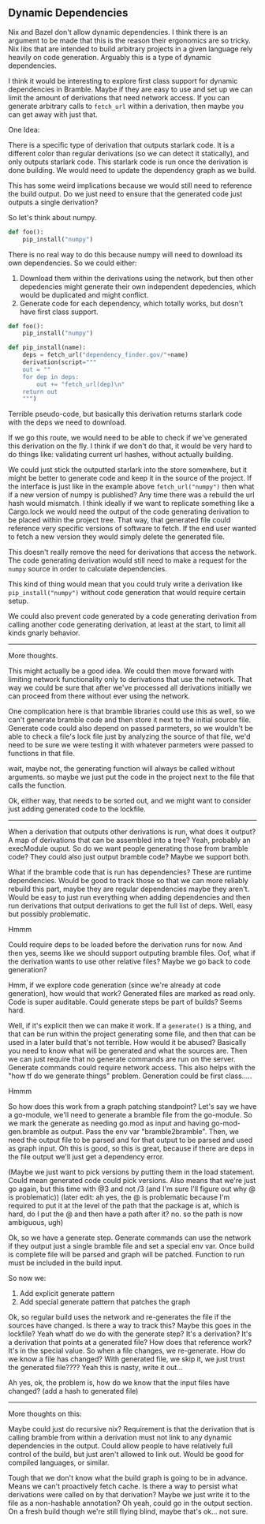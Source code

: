 ## Dynamic Dependencies

Nix and Bazel don't allow dynamic dependencies. I think there is an argument to be made that this is the reason their ergonomics are so tricky. Nix libs that are intended to build arbitrary projects in a given language rely heavily on code generation. Arguably this is a type of dynamic dependencies.

I think it would be interesting to explore first class support for dynamic dependencies in Bramble. Maybe if they are easy to use and set up we can limit the amount of derivations that need network access. If you can generate arbitrary calls to `fetch_url` within a derivation, then maybe you can get away with just that.

One Idea:

There is a specific type of derivation that outputs starlark code. It is a different color than regular derivations (so we can detect it statically), and only outputs starlark code. This starlark code is run once the derivation is done building. We would need to update the dependency graph as we build.

This has some weird implications because we would still need to reference the build output. Do we just need to ensure that the generated code just outputs a single derivation?

So let's think about numpy.

```python
def foo():
    pip_install("numpy")
```

There is no real way to do this because numpy will need to download its own dependencies. So we could either:

1. Download them within the derivations using the network, but then other depedencies might generate their own independent depedencies, which would be duplicated and might conflict.
2. Generate code for each dependency, which totally works, but dosn't have first class support.


```python
def foo():
    pip_install("numpy")

def pip_install(name):
    deps = fetch_url("dependency_finder.gov/"+name)
    derivation(script="""
    out = ""
    for dep in deps:
        out += "fetch_url(dep)\n"
    return out
    """)
```

Terrible pseudo-code, but basically this derivation returns starlark code with the deps we need to download.

If we go this route, we would need to be able to check if we've generated this derivation on the fly. I think if we don't do that, it would be very hard to do things like: validating current url hashes, without actually building.

We could just stick the outputted starlark into the store somewhere, but it might be better to generate code and keep it in the source of the project. If the interface is just like in the example above `fetch_url("numpy")` then what if a new version of numpy is published? Any time there was a rebuild the url hash would mismatch. I think ideally if we want to replicate something like a Cargo.lock we would need the output of the code generating derivation to be placed within the project tree. That way, that generated file could reference very specific versions of software to fetch. If the end user wanted to fetch a new version they would simply delete the generated file.

This doesn't really remove the need for derivations that access the network. The code generating derivation would still need to make a request for the `numpy` source in order to calculate dependencies.

This kind of thing would mean that you could truly write a derivation like `pip_install("numpy")` without code generation that would require certain setup.

We could also prevent code generated by a code generating derivation from calling another code generating derivation, at least at the start, to limit all kinds gnarly behavior.

----

More thoughts.

This might actually be a good idea. We could then move forward with limiting network functionality only to derivations that use the network. That way we could be sure that after we've processed all derivations initially we can proceed from there without ever using the network.

One complication here is that bramble libraries could use this as well, so we can't generate bramble code and then store it next to the initial source file. Generate code could also depend on passed parmeters, so we wouldn't be able to check a file's lock file just by analyzing the source of that file, we'd need to be sure we were testing it with whatever parmeters were passed to functions in that file.

wait, maybe not, the generating function will always be called without arguments. so maybe we just put the code in the project next to the file that calls the function.

Ok, either way, that needs to be sorted out, and we might want to consider just adding generated code to the lockfile.

-------------------

When a derivation that outputs other derivations is run, what does it output? A map of derivations that can be assembled into a tree? Yeah, probably an execModule ouput. So do we want people generating those from bramble code? They could also just output bramble code? Maybe we support both.

What if the bramble code that is run has dependencies? These are runtime dependencies. Would be good to track those so that we can more reliably rebuild this part, maybe they are regular dependencies maybe they aren't. Would be easy to just run everything when adding dependencies and then run derivations that output derivations to get the full list of deps. Well, easy but possibly problematic.

Hmmm

Could require deps to be loaded before the derivation runs for now. And then yes, seems like we should support outputing bramble files. Oof, what if the derivation wants to use other relative files? Maybe we go back to code generation?

Hmm, if we explore code generation (since we're already at code generation), how would that work? Generated files are marked as read only. Code is super auditable. Could generate steps be part of builds? Seems hard.

Well, if it's explicit then we can make it work. If a `generate()` is a thing, and that can be run within the project generating some file, and then that can be used in a later build that's not terrible. How would it be abused? Basically you need to know what will be generated and what the sources are. Then we can just require that no generate commands are run on the server. Generate commands could require network access. This also helps with the "how tf do we generate things" problem. Generation could be first class.....

Hmmm

So how does this work from a graph patching standpoint? Let's say we have a go-module, we'll need to generate a bramble file from the go-module. So we mark the generate as needing go.mod as input and having go-mod-gen.bramble as output. Pass the env var "bramble2bramble". Then, we need the output file to be parsed and for that output to be parsed and used as graph input. Oh this is good, so this is great, because if there are deps in the file output we'll just get a dependency error.

(Maybe we just want to pick versions by putting them in the load statement. Could mean generated code could pick versions. Also means that we're just go again, but this time with @3 and not /3 (and I'm sure I'll figure out why @ is problematic)) (later edit: ah yes, the @ is problematic because I'm required to put it at the level of the path that the package is at, which is hard, do I put the @ and then have a path after it? no. so the path is now ambiguous, ugh)

Ok, so we have a generate step. Generate commands can use the network if they output just a single bramble file and set a special env var. Once build is complete file will be parsed and graph will be patched. Function to run must be included in the build input.

So now we:

1. Add explicit generate pattern
2. Add special generate pattern that patches the graph

Ok, so regular build uses the network and re-generates the file if the sources have changed. Is there a way to track this? Maybe this goes in the lockfile? Yeah whatf do we do with the generate step? It's a derivation? It's a derivation that points at a generated file? How does that reference work? It's in the special value. So when a file changes, we re-generate. How do we know a file has changed? With generated file, we skip it, we just trust the generated file???? Yeah this is nasty, write it out...

Ah yes, ok, the problem is, how do we know that the input files have changed? (add a hash to generated file)

-------------------

More thoughts on this:

Maybe could just do recursive nix? Requirement is that the derivation that is calling bramble from within a derivation must not link to any dynamic dependencies in the output. Could allow people to have relatively full control of the build, but just aren't allowed to link out. Would be good for compiled languages, or similar.

Tough that we don't know what the build graph is going to be in advance. Means we can't proactively fetch cache. Is there a way to persist what derivations were called on by that derivation? Maybe we just write it to the file as a non-hashable annotation? Oh yeah, could go in the output section. On a fresh build though we're still flying blind, maybe that's ok... not sure.
